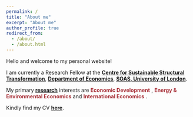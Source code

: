 ```yaml
---
permalink: /
title: "About me"
excerpt: "About me"
author_profile: true
redirect_from: 
  - /about/
  - /about.html
---
```


Hello and welcome to my personal website! 

I am currently a Research Fellow at the [**Centre for Sustainable Structural Transformation**](https://www.soas.ac.uk/research/centres-and-institutes/centre-sustainable-structural-transformation), [**Department of Economics**](https://www.soas.ac.uk/about/abraham-lartey), [**SOAS, University of London**](https://www.soas.ac.uk).


My primary [**research**](research.md) interests are <span style="color:#a8323a">**Economic Development** </span>,<span style="color:#a8323a"> **Energy & Environmental Economics** </span> and <span style="color:#a8323a"> **International Economics** </span>.

Kindly find my CV [**here**](http://papers.abrahamlartey.com/Abraham_Lartey_CV.pdf). 







